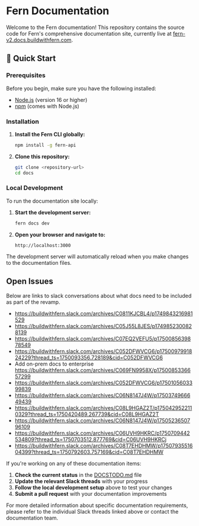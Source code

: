 # Fern Documentation

Welcome to the Fern documentation! This repository contains the source code for Fern's comprehensive documentation site, currently live at [fern-v2.docs.buildwithfern.com](https://fern-v2.docs.buildwithfern.com).

## 🚀 Quick Start

### Prerequisites

Before you begin, make sure you have the following installed:
- [Node.js](https://nodejs.org/) (version 16 or higher)
- [npm](https://www.npmjs.com/) (comes with Node.js)

### Installation

1. **Install the Fern CLI globally:**
   ```bash
   npm install -g fern-api
   ```

2. **Clone this repository:**
   ```bash
   git clone <repository-url>
   cd docs
   ```

### Local Development

To run the documentation site locally:

1. **Start the development server:**
   ```bash
   fern docs dev
   ```

2. **Open your browser and navigate to:**
   ```
   http://localhost:3000
   ```

The development server will automatically reload when you make changes to the documentation files.

## Open Issues 

Below are links to slack conversations about what docs need to be included as part of the revamp.

- https://buildwithfern.slack.com/archives/C0811KJCBL4/p1749843216981529
- https://buildwithfern.slack.com/archives/C05J55L8JES/p1749852300828139
- https://buildwithfern.slack.com/archives/C07EQ2VEFU5/p1750085639878549
- https://buildwithfern.slack.com/archives/C052DFWVCG6/p1750097991824229?thread_ts=1750093356.728189&cid=C052DFWVCG6
- Add on-prem docs to enterprise https://buildwithfern.slack.com/archives/C069FN9958X/p1750085336657299 
- https://buildwithfern.slack.com/archives/C052DFWVCG6/p1750105603399839
- https://buildwithfern.slack.com/archives/C06N8147J4W/p1750374966649439
- https://buildwithfern.slack.com/archives/C08L9HGAZ2T/p1750429522110329?thread_ts=1750420489.267739&cid=C08L9HGAZ2T
- https://buildwithfern.slack.com/archives/C06N8147J4W/p1750523650796109
- https://buildwithfern.slack.com/archives/C06UVH9HKRC/p1750709442534809?thread_ts=1750703512.877769&cid=C06UVH9HKRCj
- https://buildwithfern.slack.com/archives/C08T7EHDHMW/p1750793551604399?thread_ts=1750792603.757169&cid=C08T7EHDHMW

If you're working on any of these documentation items:

1. **Check the current status** in the [DOCSTODO.md](./DOCSTODO.md) file
2. **Update the relevant Slack threads** with your progress
3. **Follow the local development setup** above to test your changes
4. **Submit a pull request** with your documentation improvements

For more detailed information about specific documentation requirements, please refer to the individual Slack threads linked above or contact the documentation team.

